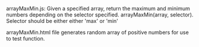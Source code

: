 arrayMaxMin.js: Given a specified array, return the maximum and minimum numbers depending on the selector specified. arrayMaxMin(array, selector). Selector should be either either 'max' or 'min'

arrayMaxMin.html file generates random array of positive numbers for use to test function.
